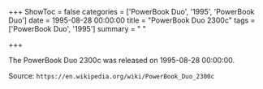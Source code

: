 +++
ShowToc = false
categories = ['PowerBook Duo', '1995', 'PowerBook Duo']
date = 1995-08-28 00:00:00
title = "PowerBook Duo 2300c"
tags = ['PowerBook Duo', '1995']
summary = " "

+++

The PowerBook Duo 2300c was released on 1995-08-28 00:00:00.

Source: `https://en.wikipedia.org/wiki/PowerBook_Duo_2300c`


